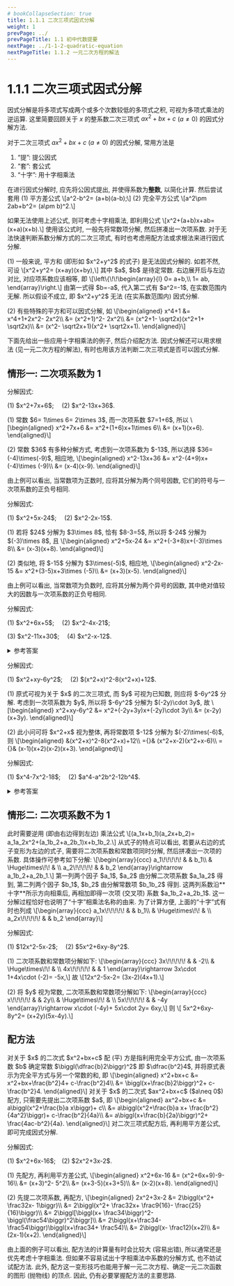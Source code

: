 ```yaml
---
# bookCollapseSection: true
title: 1.1.1 二次三项式因式分解
weight: 1
prevPage: ../
prevPageTitle: 1.1 初中代数提要
nextPage: ../1-1-2-quadratic-equation
nextPageTitle: 1.1.2 一元二次方程的解法
---
```


# 1.1.1 二次三项式因式分解

因式分解是将多项式写成两个或多个次数较低的多项式之积, 可视为多项式乘法的逆运算. 这里简要回顾关于 $x$ 的整系数二次三项式 $ax^2+bx+c$ ($a\neq 0$) 的因式分解方法.

对于二次三项式 $ax^2+bx+c$ ($a\neq 0$) 的因式分解, 常用方法是

1. “提”: 提公因式
2. “套”: 套公式
3. “十字”: 用十字相乘法

在进行因式分解时, 应先将公因式提出, 并使得系数为**整数**, 以简化计算. 然后尝试套用
(1) 平方差公式 \\[a^2-b^2= (a+b)(a-b);\\]
(2) 完全平方公式 \\[a^2\pm 2ab+b^2= (a\pm b)^2.\\]

如果无法使用上述公式, 则可考虑十字相乘法, 即利用公式 \\[x^2+(a+b)x+ab= (x+a)(x+b).\\] 使用该公式时, 一般先将常数项分解, 然后拼凑出一次项系数. 对于无法快速判断系数分解方式的二次三项式, 有时也考虑用配方法或求根法来进行因式分解.

<myremark>
    <p>(1) 一般来说, 平方和 (即形如 $x^2+y^2$ 的式子) 是无法因式分解的. 如若不然, 可设 \[x^2+y^2= (x+ay)(x+by),\] 其中 $a$, $b$ 是待定常数. 右边展开后与左边对比, 对应项系数应该相等, 即 \[\left\{\!\!\begin{array}{l}
        0= a+b,\\
        1= ab,
    \end{array}\right.\] 由第一式得 $b=-a$, 代入第二式有 $a^2=-1$, 在实数范围内无解. 所以假设不成立, 即 $x^2+y^2$ 无法 (在实系数范围内) 因式分解.</p>
    <p>(2) 有些特殊的平方和可以因式分解, 如 \[\begin{aligned}
        x^4+1
        &= x^4+1+2x^2- 2x^2\\
        &= (x^2+1)^2- 2x^2\\
        &= (x^2+1- \sqrt2x)(x^2+1+ \sqrt2x)\\
        &= (x^2- \sqrt2x+1)(x^2+ \sqrt2x+1).
    \end{aligned}\]</p>
</myremark>

下面先给出一些应用十字相乘法的例子, 然后介绍配方法. 因式分解还可以用求根法 (见一元二次方程的解法), 有时也用该方法判断二次三项式是否可以因式分解.

## 情形一: 二次项系数为 $1$

<myexample>
    <p>分解因式:</p>
    <p>(1) $x^2+7x+6$;&emsp;
    (2) $x^2-13x+36$.</p>
</myexample>

<mysolution>
    <p>(1) 常数 $6= 1\times 6= 2\times 3$, 而一次项系数 $7=1+6$, 所以 \[\begin{aligned}
        x^2+7x+6
        &= x^2+(1+6)x+1\times 6\\
        &= (x+1)(x+6).
    \end{aligned}\]</p>
    <p>(2) 常数 $36$ 有多种分解方式, 考虑到一次项系数为 $-13$, 所以选择 $36=(-4)\times(-9)$, 相应地, \[\begin{aligned}
        x^2-13x+36
        &= x^2-(4+9)x+(-4)\times (-9)\\
        &= (x-4)(x-9).
    \end{aligned}\]</p>
</mysolution>

由上例可以看出, 当常数项为正数时, 应将其分解为两个同号因数, 它们的符号与一次项系数的正负号相同.

<myexample>
    <p>分解因式:</p>
    <p>(1) $x^2+5x-24$;&emsp;
    (2) $x^2-2x-15$.</p>
</myexample>

<mysolution>
    <p>(1) 若将 $24$ 分解为 $3\times 8$, 恰有 $8-3=5$, 所以将 $-24$ 分解为 $(-3)\times 8$, 且 \[\begin{aligned}
        x^2+5x-24
        &= x^2+(-3+8)x+(-3)\times 8\\
        &= (x-3)(x+8).
    \end{aligned}\]</p>
    <p>(2) 类似地, 将 $-15$ 分解为 $3\times(-5)$, 相应地, \[\begin{aligned}
        x^2-2x-15
        &= x^2+(3-5)x+3\times (-5)\\
        &= (x+3)(x-5).
    \end{aligned}\]</p>
</mysolution>

由上例可以看出, 当常数项为负数时, 应将其分解为两个异号的因数, 其中绝对值较大的因数与一次项系数的正负号相同.

<myexercise>
    <p>分解因式:</p>
    <p>(1) $x^2+6x+5$;&emsp;
    (2) $x^2-4x-21$;</p>
    <p>(3) $x^2-11x+30$;&emsp;
    (4) $x^2-x-12$.</p>
</myexercise>

<details><summary>参考答案</summary>
    <p>(1) $(x+2)(x+3)$; (2) $(x+3)(x-7)$;</p>
    <p>(3) $(x-5)(x-6)$; (4) $(x+3)(x-4)$.</p>
</details>

<myexample>
    <p>分解因式:</p>
    <p>(1) $x^2+xy-6y^2$;&emsp;
    (2) $(x^2+x)^2-8(x^2+x)+12$.</p>
</myexample>

<mysolution>
    <p>(1) 原式可视为关于 $x$ 的二次三项式, 而 $y$ 可视为已知数, 则应将 $-6y^2$ 分解. 考虑到一次项系数为 $y$, 所以将 $-6y^2$ 分解为 $(-2y)\cdot 3y$, 故 \[\begin{aligned}
        x^2+xy-6y^2
        &= x^2+(-2y+3y)x+(-2y)\cdot 3y\\
        &= (x-2y)(x+3y).
    \end{aligned}\]</p>
    <p>(2) 此小问可将 $x^2+x$ 视为整体, 再将常数项 $-12$ 分解为 $(-2)\times(-6)$, 则 \[\begin{aligned}
        &(x^2+x)^2-8(x^2+x)+12\\
        ={}& (x^2+x-2)(x^2+x-6)\\
        ={}& (x-1)(x+2)(x-2)(x+3).
    \end{aligned}\]</p>
</mysolution>

<myexercise>
    <p>分解因式:</p>
    <p>(1) $x^4-7x^2-18$;&emsp;
    (2) $a^4-a^2b^2-12b^4$.</p>
</myexercise>

<details><summary>参考答案</summary>
    <p>(1) $(x^2+2)(x+3)(x-3)$;</p>
    <p>(2) $(a^2+3b^2)(a+2b)(a-2b)$.</p>
</details>

## 情形二: 二次项系数不为 $1$

<p>此时需要逆用 (即由右边得到左边) 乘法公式 \[(a_1x+b_1)(a_2x+b_2)= a_1a_2x^2+(a_1b_2+a_2b_1)x+b_1b_2.\] 从式子的特点可以看出, 若要从右边的式子变形为左边的式子, 需要将二次项系数和常数项同时分解, 然后拼凑出一次项的系数. 具体操作可参考如下分解: \[\begin{array}{ccc}
    a_1\!\!\!\!\!  & & b_1\\
       & \Huge\times\!\! & \\
    a_2\!\!\!\!\! & & b_2
    \end{array}\rightarrow a_1b_2+a_2b_1.\]
第一列两个因子 $a_1$, $a_2$ 由分解二次项系数 $a_1a_2$ 得到, 第二列两个因子 $b_1$, $b_2$ 由分解常数项 $b_1b_2$ 得到. 这两列系数沿**十字**所示方向相乘后, 再相加即得一次项 (交叉项) 系数 $a_1b_2+a_2b_1$. 这一分解过程恰好也说明了“十字”相乘法名称的由来. 为了计算方便, 上面的“十字”式有时也列成 \[\begin{array}{ccc}
    a_1x\!\!\!\!\! & & b_1\\
      & \Huge\times\!\! & \\
    a_2x\!\!\!\!\! & & b_2
    \end{array}\]</p>

<myexample>
    <p>分解因式:</p>
    <p>(1) $12x^2-5x-2$;&emsp;
    (2) $5x^2+6xy-8y^2$.</p>
</myexample>

<mysolution>
    <p>(1) 二次项系数和常数项分解如下: \[\begin{array}{ccc}
        3x\!\!\!\!\! & & -2\\
      & \Huge\times\!\! & \\
        4x\!\!\!\!\! & & 1
    \end{array}\rightarrow 3x\cdot 1+4x\cdot (-2)= -5x,\] 故 \[12x^2-5x-2= (3x-2)(4x+1).\]</p>
    <p>(2) 将 $y$ 视为常数, 二次项系数和常数项分解如下: \[\begin{array}{ccc}
        x\!\!\!\!\! & & 2y\\
      & \Huge\times\!\! & \\
        5x\!\!\!\!\! & & -4y
        \end{array}\rightarrow x\cdot (-4y)+ 5x\cdot 2y= 6xy,\] 则 \[
        5x^2+6xy-8y^2= (x+2y)(5x-4y).\]</p>
</mysolution>

## 配方法

<p id="配方法">对关于 $x$ 的二次式 $x^2+bx+c$ 配 (平) 方是指利用完全平方公式, 由一次项系数 $b$ 确定常数 $\biggl(\dfrac{b}2\biggr)^2$ 即 $\dfrac{b^2}4$, 并将原式表示为完全平方式与另一个常数的和, 即 \[\begin{aligned}
        x^2+bx+c
        &= x^2+bx+\frac{b^2}4+ c-\frac{b^2}4\\
        &= \biggl(x+\frac{b}2\biggr)^2+ c-\frac{b^2}4.
    \end{aligned}\]
对关于 $x$ 的二次式 $ax^2+bx+c$ ($a\neq 0$) 配方, 只需要先提出二次项系数 $a$, 即 \[\begin{aligned}
        ax^2+bx+c
        &= a\biggl(x^2+\frac{b}a x\biggr)+ c\\
        &= a\biggl(x^2+\frac{b}a x+ \frac{b^2}{4a^2}\biggr)+ c-\frac{b^2}{4a}\\
        &= a\biggl(x+\frac{b}{2a}\biggr)^2+ \frac{4ac-b^2}{4a}.
    \end{aligned}\] 对二次三项式配方后, 再利用平方差公式, 即可完成因式分解.</p>

<myexample>
    <p>分解因式:</p>
    <p>(1) $x^2+6x-16$;&emsp;(2) $2x^2+3x-2$.</p>
</myexample>

<mysolution>
    <p>(1) 先配方, 再利用平方差公式, \[\begin{aligned}
        x^2+6x-16
        &= (x^2+6x+9)-9-16\\
        &= (x+3)^2- 5^2\\
        &= (x+3-5)(x+3+5)\\
        &= (x-2)(x+8).
    \end{aligned}\]</p>
    <p>(2) 先提二次项系数, 再配方, \[\begin{aligned}
        2x^2+3x-2
        &= 2\biggl(x^2+ \frac32x- 1\biggr)\\
        &= 2\biggl(x^2+ \frac32x+ \frac9{16}- \frac{25}{16}\biggr)\\
        &= 2\biggl[\biggl(x+ \frac34\biggr)^2- \biggl(\frac54\biggr)^2\biggr]\\
        &= 2\biggl(x+\frac34- \frac54\biggr)\biggl(x+\frac34+ \frac54)\\
        &= 2\biggl(x- \frac12)(x+2)\\
        &= (2x-1)(x+2).
    \end{aligned}\]</p>
</mysolution>

由上面的例子可以看出, 配方法的计算量有时会比较大 (容易出错), 所以通常还是优先考虑十字相乘法. 但如果不容易试出十字相乘法中系数的分解方式, 也不妨试试配方法. 此外, 配方这一变形技巧也能用于解一元二次方程、确定一元二次函数的图形 (抛物线) 的顶点. 因此, 仍有必要掌握配方法的主要思路.
